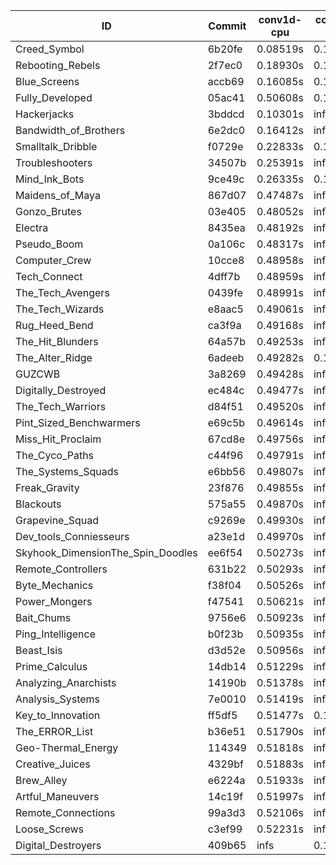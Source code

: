 |ID|Commit|conv1d-cpu|conv1d-gpu|DWSPConv2D-gpu|gemm-gpu|avg|
|-|-|-|-|-|-|-|
|Creed_Symbol|6b20fe|0.08519s|0.13117s|2.88088s|1.76794s|1.21629s|
|Rebooting_Rebels|2f7ec0|0.18930s|0.12624s|2.89630s|1.89766s|1.27737s|
|Blue_Screens|accb69|0.16085s|0.12934s|2.99455s|1.96018s|1.31123s|
|Fully_Developed|05ac41|0.50608s|0.14743s|2.91226s|2.12648s|1.42307s|
|Hackerjacks|3bddcd|0.10301s|infs|infs|4.48789s|infs|
|Bandwidth_of_Brothers|6e2dc0|0.16412s|infs|infs|2.08765s|infs|
|Smalltalk_Dribble|f0729e|0.22833s|0.12280s|infs|1.94031s|infs|
|Troubleshooters|34507b|0.25391s|infs|infs|4.40618s|infs|
|Mind_Ink_Bots|9ce49c|0.26335s|0.12402s|infs|4.38062s|infs|
|Maidens_of_Maya|867d07|0.47487s|infs|infs|4.36282s|infs|
|Gonzo_Brutes|03e405|0.48052s|infs|infs|4.48138s|infs|
|Electra|8435ea|0.48192s|infs|infs|4.43353s|infs|
|Pseudo_Boom|0a106c|0.48317s|infs|infs|4.45674s|infs|
|Computer_Crew|10cce8|0.48958s|infs|infs|4.46041s|infs|
|Tech_Connect|4dff7b|0.48959s|infs|infs|4.40943s|infs|
|The_Tech_Avengers|0439fe|0.48991s|infs|infs|4.37409s|infs|
|The_Tech_Wizards|e8aac5|0.49061s|infs|infs|4.41372s|infs|
|Rug_Heed_Bend|ca3f9a|0.49168s|infs|infs|4.43938s|infs|
|The_Hit_Blunders|64a57b|0.49253s|infs|infs|4.44851s|infs|
|The_Alter_Ridge|6adeeb|0.49282s|0.16645s|infs|4.38927s|infs|
|GUZCWB|3a8269|0.49428s|infs|infs|4.38528s|infs|
|Digitally_Destroyed|ec484c|0.49477s|infs|infs|4.46631s|infs|
|The_Tech_Warriors|d84f51|0.49520s|infs|infs|4.36897s|infs|
|Pint_Sized_Benchwarmers|e69c5b|0.49614s|infs|infs|4.42713s|infs|
|Miss_Hit_Proclaim|67cd8e|0.49756s|infs|infs|4.41551s|infs|
|The_Cyco_Paths|c44f96|0.49791s|infs|infs|4.45230s|infs|
|The_Systems_Squads|e6bb56|0.49807s|infs|infs|4.45594s|infs|
|Freak_Gravity|23f876|0.49855s|infs|infs|4.48785s|infs|
|Blackouts|575a55|0.49870s|infs|infs|4.45108s|infs|
|Grapevine_Squad|c9269e|0.49930s|infs|infs|4.50092s|infs|
|Dev_tools_Conniesseurs|a23e1d|0.49970s|infs|infs|4.45386s|infs|
|Skyhook_DimensionThe_Spin_Doodles|ee6f54|0.50273s|infs|infs|4.44934s|infs|
|Remote_Controllers|631b22|0.50293s|infs|infs|4.45308s|infs|
|Byte_Mechanics|f38f04|0.50526s|infs|infs|4.48235s|infs|
|Power_Mongers|f47541|0.50621s|infs|infs|4.45449s|infs|
|Bait_Chums|9756e6|0.50923s|infs|infs|4.46061s|infs|
|Ping_Intelligence|b0f23b|0.50935s|infs|infs|4.45120s|infs|
|Beast_Isis|d3d52e|0.50956s|infs|infs|4.44351s|infs|
|Prime_Calculus|14db14|0.51229s|infs|infs|4.42661s|infs|
|Analyzing_Anarchists|14190b|0.51378s|infs|infs|4.43875s|infs|
|Analysis_Systems|7e0010|0.51419s|infs|infs|4.42027s|infs|
|Key_to_Innovation|ff5df5|0.51477s|0.16852s|infs|4.43246s|infs|
|The_ERROR_List|b36e51|0.51790s|infs|infs|4.41271s|infs|
|Geo-Thermal_Energy|114349|0.51818s|infs|infs|4.42398s|infs|
|Creative_Juices|4329bf|0.51883s|infs|infs|4.43073s|infs|
|Brew_Alley|e6224a|0.51933s|infs|infs|4.41659s|infs|
|Artful_Maneuvers|14c19f|0.51997s|infs|infs|4.45017s|infs|
|Remote_Connections|99a3d3|0.52106s|infs|infs|4.41636s|infs|
|Loose_Screws|c3ef99|0.52231s|infs|infs|4.43813s|infs|
|Digital_Destroyers|409b65|infs|0.12465s|2.89511s|1.93729s|infs|
